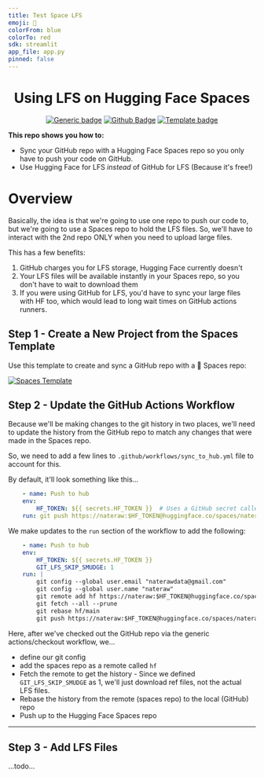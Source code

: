 ```yaml
---
title: Test Space LFS
emoji: 🤗
colorFrom: blue
colorTo: red
sdk: streamlit
app_file: app.py
pinned: false
---
```



<div align="center">

<h1>Using LFS on Hugging Face Spaces</h1>

[![Generic badge](https://img.shields.io/badge/🤗-Open%20In%20Spaces-blue.svg)](https://huggingface.co/spaces/nateraw/test-space-lfs)
[![Github Badge](https://img.shields.io/github/stars/nateraw/test-space-lfs?style=social)](https://github.com/nateraw/test-space-lfs)
[![Template badge](https://img.shields.io/badge/🤗-Spaces%20Template-red.svg)](https://huggingface.co/spaces/nateraw/spaces-template)

</div>

**This repo shows you how to:**
  - Sync your GitHub repo with a Hugging Face Spaces repo so you only have to push your code on GitHub.
  - Use Hugging Face for LFS *instead* of GitHub for LFS (Because it's free!)

# Overview

Basically, the idea is that we're going to use one repo to push our code to, but we're going to use a Spaces repo to hold the LFS files. So, we'll have to interact with the 2nd repo ONLY when you need to upload large files. 

This has a few benefits:

1. GitHub charges you for LFS storage, Hugging Face currently doesn't
2. Your LFS files will be available instantly in your Spaces repo, so you don't have to wait to download them
3. If you were using GitHub for LFS, you'd have to sync your large files with HF too, which would lead to long wait times on GitHub actions runners.


## 
## Step 1 - Create a New Project from the Spaces Template

Use this template to create and sync a GitHub repo with a 🤗 Spaces repo:

[![Spaces Template](https://img.shields.io/badge/🤗-Spaces%20Template-red.svg)](https://huggingface.co/spaces/nateraw/spaces-template)


## Step 2 - Update the GitHub Actions Workflow

Because we'll be making changes to the git history in two places, we'll need to update the history from the GitHub repo to match any changes that were made in the Spaces repo.

So, we need to add a few lines to `.github/workflows/sync_to_hub.yml` file to account for this. 

By default, it'll look something like this...

```yaml
    - name: Push to hub
    env:
        HF_TOKEN: ${{ secrets.HF_TOKEN }}  # Uses a GitHub secret called HF_TOKEN which is just a HF API Token
    run: git push https://nateraw:$HF_TOKEN@huggingface.co/spaces/nateraw/test-space-lfs main
```

We make updates to the `run` section of the workflow to add the following:

```yaml
    - name: Push to hub
    env:
        HF_TOKEN: ${{ secrets.HF_TOKEN }}
        GIT_LFS_SKIP_SMUDGE: 1
    run: |
        git config --global user.email "naterawdata@gmail.com"
        git config --global user.name "nateraw"
        git remote add hf https://nateraw:$HF_TOKEN@huggingface.co/spaces/nateraw/test-space-lfs
        git fetch --all --prune
        git rebase hf/main
        git push https://nateraw:$HF_TOKEN@huggingface.co/spaces/nateraw/test-space-lfs main

```

Here, after we've checked out the GitHub repo via the generic actions/checkout workflow, we...

- define our git config
- add the spaces repo as a remote called `hf`
- Fetch the remote to get the history - Since we defined `GIT_LFS_SKIP_SMUDGE` as 1, we'll just download ref files, not the actual LFS files.
- Rebase the history from the remote (spaces repo) to the local (GitHub) repo
- Push up to the Hugging Face Spaces repo

---

## Step 3 - Add LFS Files

...todo...
